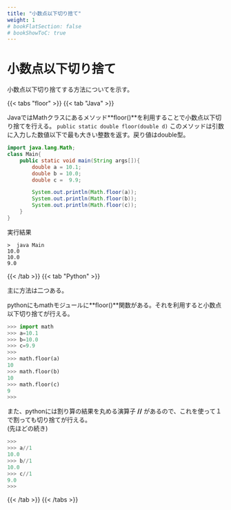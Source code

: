 ```yaml
---
title: "小数点以下切り捨て"
weight: 1
# bookFlatSection: false
# bookShowToC: true
---
```


# 小数点以下切り捨て

小数点以下切り捨てする方法についてを示す。

{{< tabs "floor" >}}
{{< tab "Java" >}}

JavaではMathクラスにあるメソッド**floor()**を利用することで小数点以下切り捨てを行える。
`public static double floor(double d)`
このメソッドは引数に入力した数値以下で最も大きい整数を返す。戻り値はdouble型。

```java
import java.lang.Math;
class Main{
    public static void main(String args[]){
        double a = 10.1;
        double b = 10.0;
        double c =  9.9;

        System.out.println(Math.floor(a));
        System.out.println(Math.floor(b));
        System.out.println(Math.floor(c));
    }
}
```

実行結果

```
>  java Main
10.0
10.0
9.0
```

{{< /tab >}}
{{< tab "Python" >}}

主に方法は二つある。

pythonにもmathモジュールに**floor()**関数がある。それを利用すると小数点以下切り捨てが行える。

```python
>>> import math
>>> a=10.1
>>> b=10.0
>>> c=9.9
>>> 
>>> math.floor(a)
10
>>> math.floor(b)
10
>>> math.floor(c)
9
>>> 
```

また、pythonには割り算の結果を丸める演算子 **//** があるので、これを使って１で割っても切り捨てが行える。  
(先ほどの続き)
```python
>>> 
>>> a//1
10.0
>>> b//1
10.0
>>> c//1
9.0
>>> 
```

{{< /tab >}}
{{< /tabs >}}
